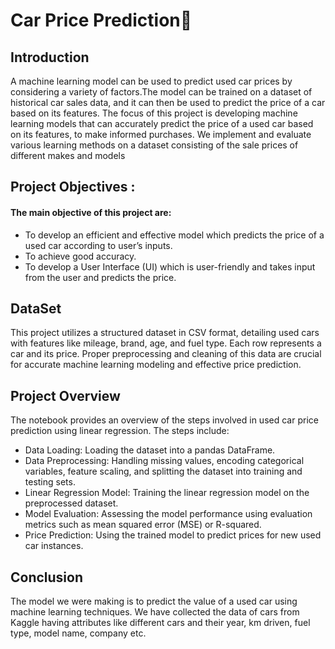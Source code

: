 # Car Price Prediction🚗


## Introduction
<p> A machine learning model can be used to predict used car prices by considering a variety of factors.The model can be trained on a dataset of historical car sales data, and it can then be used to predict the price of a car based on its features.
 The focus of this project is developing machine learning models that can accurately predict the price of a used car based on its features, to make informed purchases. We implement and evaluate various learning methods on a dataset consisting of the sale prices of different makes and models
</p>


## Project Objectives :
  #### The main objective of  this project are:
*  To develop an efficient and effective model which predicts the price of a used car according to user’s inputs.
*  To achieve good accuracy.
*  To develop a User Interface (UI) which is user-friendly and takes input from the user and predicts the price.


## DataSet
<p> This project utilizes a structured dataset in CSV format, detailing used cars with features like mileage, brand, age, and fuel type. Each row represents a car and its price. Proper preprocessing and cleaning of this data are crucial for accurate machine learning modeling and effective price prediction.</p>
 
## Project Overview
The notebook provides an overview of the steps involved in used car price prediction using linear regression. The steps include:
* Data Loading: Loading the dataset into a pandas DataFrame.
* Data Preprocessing: Handling missing values, encoding categorical variables, feature scaling, and splitting the dataset into training and testing sets.
* Linear Regression Model: Training the linear regression model on the preprocessed dataset.
* Model Evaluation: Assessing the model performance using evaluation metrics such as mean squared error (MSE) or R-squared.
* Price Prediction: Using the trained model to predict prices for new used car instances.


## Conclusion
 The model we were making is to predict the value of a used car using machine learning techniques. We have collected the data of cars from Kaggle having attributes like different cars and their year, km driven, fuel type, model name, company etc.


